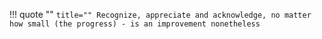 !!! quote ""
    ``` title=""
    Recognize, appreciate and acknowledge, no matter how small (the progress) - is an improvement nonetheless
    ``` 